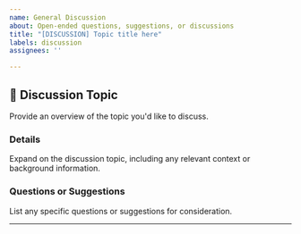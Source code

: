 ```yaml
---
name: General Discussion
about: Open-ended questions, suggestions, or discussions
title: "[DISCUSSION] Topic title here"
labels: discussion
assignees: ''

---
```


## 💬 Discussion Topic
Provide an overview of the topic you'd like to discuss.

### Details
Expand on the discussion topic, including any relevant context or background information.

### Questions or Suggestions
List any specific questions or suggestions for consideration.

---
